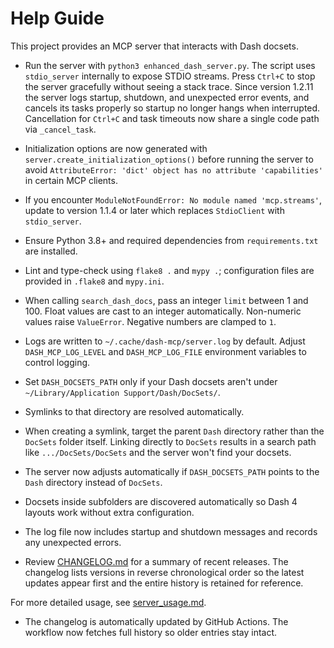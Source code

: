 # Help Guide

This project provides an MCP server that interacts with Dash docsets.

- Run the server with `python3 enhanced_dash_server.py`. The script uses
  `stdio_server` internally to expose STDIO streams. Press `Ctrl+C` to
  stop the server gracefully without seeing a stack trace. Since version
  1.2.11 the server logs startup, shutdown, and unexpected error events, and cancels its tasks properly so startup no longer hangs
  when interrupted. Cancellation for `Ctrl+C` and task timeouts now
  share a single code path via `_cancel_task`.
- Initialization options are now generated with
  `server.create_initialization_options()` before running the server to avoid
  `AttributeError: 'dict' object has no attribute 'capabilities'` in certain MCP
  clients.
- If you encounter `ModuleNotFoundError: No module named 'mcp.streams'`,
  update to version 1.1.4 or later which replaces `StdioClient` with
  `stdio_server`.
- Ensure Python 3.8+ and required dependencies from `requirements.txt` are installed.
- Lint and type-check using `flake8 .` and `mypy .`; configuration files are
  provided in `.flake8` and `mypy.ini`.
- When calling `search_dash_docs`, pass an integer `limit` between 1 and 100.
  Float values are cast to an integer automatically. Non-numeric values raise `ValueError`. Negative numbers are clamped to `1`.
- Logs are written to `~/.cache/dash-mcp/server.log` by default. Adjust
  `DASH_MCP_LOG_LEVEL` and `DASH_MCP_LOG_FILE` environment variables to
  control logging.
- Set `DASH_DOCSETS_PATH` only if your Dash docsets aren't under
  `~/Library/Application Support/Dash/DocSets/`.
- Symlinks to that directory are resolved automatically.
- When creating a symlink, target the parent `Dash` directory rather than the
  `DocSets` folder itself. Linking directly to `DocSets` results in a search
  path like `.../DocSets/DocSets` and the server won't find your docsets.
- The server now adjusts automatically if `DASH_DOCSETS_PATH` points to the
  `Dash` directory instead of `DocSets`.
- Docsets inside subfolders are discovered automatically so Dash 4 layouts work
  without extra configuration.
- The log file now includes startup and shutdown messages and records any unexpected errors.

- Review [CHANGELOG.md](../CHANGELOG.md) for a summary of recent releases. The changelog lists versions in reverse chronological order so the latest updates appear first and the entire history is retained for reference.

For more detailed usage, see [server_usage.md](server_usage.md).
- The changelog is automatically updated by GitHub Actions. The workflow now fetches full history so older entries stay intact.

